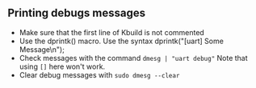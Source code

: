 ## Printing debugs messages
* Make sure that the first line of Kbuild is not commented
* Use the dprintk() macro. Use the syntax dprintk("[uart] Some Message\n");
* Check messages with the command `dmesg | "uart debug"` Note that using `[]` here won't work.
* Clear debug messages with `sudo dmesg --clear`
